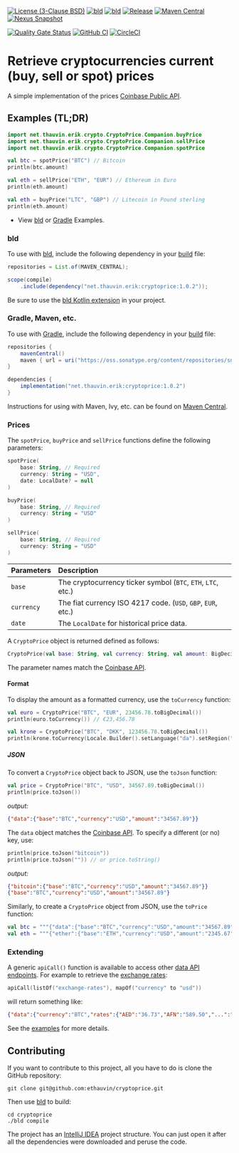 [![License (3-Clause BSD)](https://img.shields.io/badge/license-BSD%203--Clause-blue.svg?style=flat-square)](https://opensource.org/licenses/BSD-3-Clause)
[![bld](https://img.shields.io/badge/2.1.0-FA9052?label=bld&labelColor=2392FF)](https://rife2.com/bld)
[![bld](https://img.shields.io/badge/2.2.1-FA9052?label=bld&labelColor=2392FF)](https://rife2.com/bld)
[![Release](https://img.shields.io/github/release/ethauvin/cryptoprice.svg)](https://github.com/ethauvin/cryptoprice/releases/latest)
[![Maven Central](https://img.shields.io/maven-central/v/net.thauvin.erik/cryptoprice)](https://central.sonatype.com/artifact/net.thauvin.erik/cryptoprice)
[![Nexus Snapshot](https://img.shields.io/nexus/s/net.thauvin.erik/cryptoprice?label=snapshot&server=https%3A%2F%2Foss.sonatype.org%2F)](https://oss.sonatype.org/content/repositories/snapshots/net/thauvin/erik/cryptoprice/)

[![Quality Gate Status](https://sonarcloud.io/api/project_badges/measure?project=ethauvin_cryptoprice&metric=alert_status)](https://sonarcloud.io/dashboard?id=ethauvin_cryptoprice)
[![GitHub CI](https://github.com/ethauvin/cryptoprice/actions/workflows/bld.yml/badge.svg)](https://github.com/ethauvin/cryptoprice/actions/workflows/bld.yml)
[![CircleCI](https://circleci.com/gh/ethauvin/cryptoprice/tree/master.svg?style=shield)](https://circleci.com/gh/ethauvin/cryptoprice/tree/master)

# Retrieve cryptocurrencies current (buy, sell or spot) prices

A simple implementation of the prices [Coinbase Public API](https://docs.cdp.coinbase.com/coinbase-app/docs/api-prices).

## Examples (TL;DR)

```kotlin
import net.thauvin.erik.crypto.CryptoPrice.Companion.buyPrice
import net.thauvin.erik.crypto.CryptoPrice.Companion.sellPrice
import net.thauvin.erik.crypto.CryptoPrice.Companion.spotPrice

val btc = spotPrice("BTC") // Bitcoin
println(btc.amount)

val eth = sellPrice("ETH", "EUR") // Ethereum in Euro
println(eth.amount)

val eth = buyPrice("LTC", "GBP") // Litecoin in Pound sterling
println(eth.amount)

```
 - View [bld](https://github.com/ethauvin/cryptoprice/blob/master/examples/bld) or [Gradle](https://github.com/ethauvin/cryptoprice/blob/master/examples/gradle) Examples.

### bld

To use with [bld](https://rife2.com/bld), include the following dependency in your [build](https://github.com/ethauvin/cryptoprice/blob/master/examples/bld/src/bld/java/com/example/CryptoPriceExampleBuild.java) file:

```java
repositories = List.of(MAVEN_CENTRAL);

scope(compile)
    .include(dependency("net.thauvin.erik:cryptoprice:1.0.2"));
```
Be sure to use the [bld Kotlin extension](https://github.com/rife2/bld-kotlin) in your project.

### Gradle, Maven, etc.

To use with [Gradle](https://gradle.org/), include the following dependency in your [build](https://github.com/ethauvin/cryptoprice/blob/master/examples/gradle/build.gradle.kts) file:

```gradle
repositories {
    mavenCentral()
    maven { url = uri("https://oss.sonatype.org/content/repositories/snapshots") } // only needed for SNAPSHOT
}

dependencies {
    implementation("net.thauvin.erik:cryptoprice:1.0.2")
}
```

Instructions for using with Maven, Ivy, etc. can be found on [Maven Central](https://central.sonatype.com/artifact/net.thauvin.erik/cryptoprice).

### Prices

The `spotPrice`, `buyPrice` and `sellPrice` functions define the following parameters:

```kotlin
spotPrice(
    base: String, // Required 
    currency: String = "USD",
    date: LocalDate? = null
)

buyPrice(
    base: String, // Required 
    currency: String = "USD"
)

sellPrice(
    base: String, // Required 
    currency: String = "USD"
)
```

Parameters  | Description
:---------- |:------------------------------------------------------------
`base`      | The cryptocurrency ticker symbol (`BTC`, `ETH`, `LTC`, etc.)
`currency`  | The fiat currency ISO 4217 code. (`USD`, `GBP`, `EUR`, etc.)
`date`      | The `LocalDate` for historical price data.

A `CryptoPrice` object is returned defined as follows:

```kotlin
CryptoPrice(val base: String, val currency: String, val amount: BigDecimal)
```
The parameter names match the [Coinbase API](https://docs.cdp.coinbase.com/coinbase-app/docs/api-prices).

#### Format

To display the amount as a formatted currency, use the `toCurrency` function:

```kotlin
val euro = CryptoPrice("BTC", "EUR", 23456.78.toBigDecimal())
println(euro.toCurrency()) // €23,456.78

val krone = CryptoPrice("BTC", "DKK", 123456.78.toBigDecimal())
println(krone.toCurrency(Locale.Builder().setLanguage("da").setRegion("DK").build())) // 123.456,78 kr.
```

##### JSON

To convert a `CryptoPrice` object back to JSON, use the `toJson` function:

```kotlin
val price = CryptoPrice("BTC", "USD", 34567.89.toBigDecimal())
println(price.toJson())
```

*output:*

```json
{"data":{"base":"BTC","currency":"USD","amount":"34567.89"}}
```

The `data` object matches the [Coinbase API](https://docs.cdp.coinbase.com/coinbase-app/docs/api-prices). To specify a different (or no) key, use:

```kotlin
println(price.toJson("bitcoin"))
println(price.toJson("")) // or price.toString()
```

*output:*

```json
{"bitcoin":{"base":"BTC","currency":"USD","amount":"34567.89"}}
{"base":"BTC","currency":"USD","amount":"34567.89"}
```

Similarly, to create a `CryptoPrice` object from JSON, use the `toPrice` function:

```kotlin
val btc = """{"data":{"base":"BTC","currency":"USD","amount":"34567.89"}}""".toPrice()
val eth = """{"ether":{"base":"ETH","currency":"USD","amount":"2345.67"}}""".toPrice("ether")
```

### Extending

A generic `apiCall()` function is available to access other [data API endpoints](https://docs.cdp.coinbase.com/coinbase-app/docs/api-currencies). For example to retrieve the [exchange rates](https://docs.cdp.coinbase.com/coinbase-app/docs/api-exchange-rates):

```kotlin
apiCall(listOf("exchange-rates"), mapOf("currency" to "usd"))
```
will return something like:

```json
{"data":{"currency":"BTC","rates":{"AED":"36.73","AFN":"589.50","...":"..."}}}
```

See the [examples](https://github.com/ethauvin/cryptoprice/blob/master/examples/) for more details.

## Contributing

If you want to contribute to this project, all you have to do is clone the GitHub
repository:

```console
git clone git@github.com:ethauvin/cryptoprice.git
```

Then use [bld](https://rife2.com/bld) to build:

```console
cd cryptoprice
./bld compile
```

The project has an [IntelliJ IDEA](https://www.jetbrains.com/idea/) project structure. You can just open it after all
the dependencies were downloaded and peruse the code.
